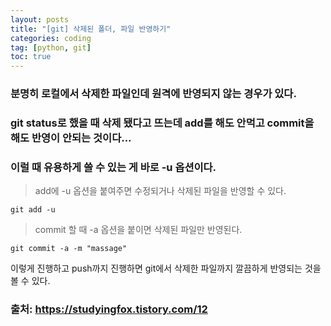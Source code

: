 ```yaml
---
layout: posts
title: "[git] 삭제된 폴더, 파일 반영하기"
categories: coding
tag: [python, git]
toc: true
---
```


### 분명히 로컬에서 삭제한 파일인데 원격에 반영되지 않는 경우가 있다.
### git status로 했을 때 삭제 됐다고 뜨는데 add를 해도 안먹고 commit을 해도 반영이 안되는 것이다...

### 이럴 때 유용하게 쓸 수 있는 게 바로 -u 옵션이다.
> add에 -u 옵션을 붙여주면 수정되거나 삭제된 파일을 반영할 수 있다.
```
git add -u
```
> commit 할 때 -a 옵션을 붙이면 삭제된 파일만 반영된다.
```
git commit -a -m "massage"
```
이렇게 진행하고 push까지 진행하면 git에서 삭제한 파일까지 깔끔하게 반영되는 것을 볼 수 있다.


### 출처: https://studyingfox.tistory.com/12